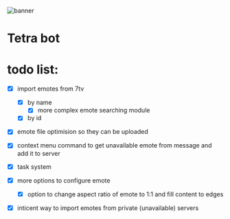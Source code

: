 ![banner](https://i.imgur.com/mjhd6j9.png)

# Tetra bot

# todo list:

- [x] import emotes from 7tv
  - [x] by name
    - [x] more complex emote searching module
  - [x] by id
- [x] emote file optimision so they can be uploaded
- [x] context menu command to get unavailable emote from message and add it to server
- [x] task system
- [x] more options to configure emote

  - [x] option to change aspect ratio of emote to 1:1 and fill content to edges

- [x] inticent way to import emotes from private (unavailable) servers
